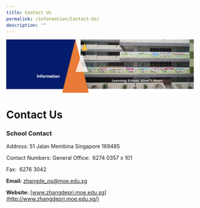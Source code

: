 ```yaml
---
title: Contact Us
permalink: /information/Contact-Us/
description: ""
---
```

![](/images/Information.png)

Contact Us
==========

### School Contact




Address: 51 Jalan Membina Singapore 169485

  

Contact Numbers: General Office:  6274 0357 x 101

Fax:  6276 3042

<b>Email:</b> [zhangde\_ps@moe.edu.sg](mailto:zhangde_ps@moe.edu.sg)

<b>Website:</b> [www.zhangdepri.moe.edu.sg](http://www.zhangdepri.moe.edu.sg/)